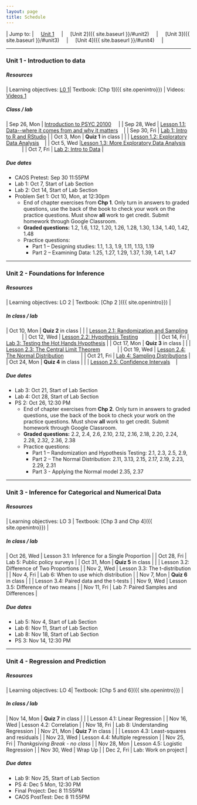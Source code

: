 ```yaml
---
layout: page
title: Schedule
---
```


| Jump to: | &nbsp;&nbsp;&nbsp; [Unit 1]({{site.baseurl}}/info//#unit1) &nbsp;&nbsp;&nbsp; | &nbsp;&nbsp;&nbsp; [Unit 2]({{ site.baseurl }}/#unit2) &nbsp;&nbsp;&nbsp; | &nbsp;&nbsp;&nbsp; [Unit 3]({{ site.baseurl }}/#unit3) &nbsp;&nbsp;&nbsp; | &nbsp;&nbsp;&nbsp; [Unit 4]({{ site.baseurl }}/#unit4) &nbsp;&nbsp;&nbsp; |

* * *

### <a name="unit1"></a> Unit 1 - Introduction to data 

##### Resources

| Learning objectives: [L0 1]({{site.baseurl}}/los/#unit1)| Textbook: [Chp 1]({{ site.openintro}}) | Videos: [Videos 1](https://www.youtube.com/watch?list=PLkIselvEzpM6pZ76FD3NoCvvgkj_p-dE8&v=nEHFF1ADpWE)

##### Class / lab

| Sep 26, Mon  | [Introduction to PSYC 20100](post/slides/intro.pdf) &nbsp;&nbsp;&nbsp;[<i class="fa fa-print"></i>](post/slides/introH.pdf)   |
| Sep 28, Wed  | [Lesson 1.1: Data--where it comes from and why it matters](post/slides/data.pdf) &nbsp;&nbsp;&nbsp;[<i class="fa fa-print"></i>](post/slides/dataH.pdf)|
| Sep 30, Fri  | [Lab 1: Intro to R and RStudio](post/labs/intro_to_r.html) |
| Oct 3, Mon   |  **Quiz 1** in class |
|              | [Lesson 1.2: Exploratory Data Analysis](post/slides/eda.pdf) &nbsp;&nbsp;&nbsp;[<i class="fa fa-print"></i>](post/slides/edaH.pdf)|
| Oct 5, Wed   |[Lesson 1.3: More Exploratory Data Analysis](post/slides/more_eda.pdf) &nbsp;&nbsp;&nbsp;[<i class="fa fa-print"></i>](post/slides/more_edaH.pdf) &nbsp;&nbsp;&nbsp;[<i class="fa fa-file-code-o"></i>](post/rmd/class_demo.Rmd) &nbsp;&nbsp;&nbsp;[<i class="fa fa-file-pdf-o"></i>](post/slides/class_demo.pdf)|
| Oct 7, Fri   | [Lab 2: Intro to Data](post/labs/intro_to_data.html) |

##### Due dates

* CAOS Pretest: Sep 30 11:55PM 
* Lab 1: Oct 7, Start of Lab Section 
* Lab 2: Oct 14, Start of Lab Section 
* Problem Set 1: Oct 10, Mon, at 12:30pm
  * End of chapter exercises from **Chp 1**. Only turn in answers to graded questions,
  use the back of the book to check your work on the practice questions. Must show 
  **all** work to get credit. Submit homework through Google Classroom.
  * **Graded questions:** 1.2, 1.6, 1.12, 1.20, 1.26, 1.28, 1.30, 1.34, 1.40, 1.42, 1.48
  * Practice questions: 
      + Part 1 – Designing studies: 1.1, 1.3, 1.9, 1.11, 1.13, 1.19
      + Part 2 – Examining Data: 1.25, 1.27, 1.29, 1.37, 1.39, 1.41, 1.47
      
* * *

### <a name="unit2"></a> Unit 2 - Foundations for Inference

##### Resources

| Learning objectives: LO 2 | Textbook: [Chp 2 ]({{ site.openintro}}) |

##### In class / lab

| Oct 10, Mon  |  **Quiz 2** in class |
|              | [Lesson 2.1: Randomization and Sampling](post/slides/random.pdf) &nbsp;&nbsp;&nbsp;[<i class="fa fa-print"></i>](post/slides/randomH.pdf) &nbsp;&nbsp;&nbsp;[<i class="fa fa-file-code-o"></i>](post/rmd/gender.Rmd) &nbsp;&nbsp;&nbsp;[<i class="fa fa-file-pdf-o"></i>](post/slides/gender.pdf)|
| Oct 12, Wed  | [Lesson 2.2: Hypothesis Testing](post/slides/ht.pdf) &nbsp;&nbsp;&nbsp;[<i class="fa fa-print"></i>](post/slides/htH.pdf) &nbsp;&nbsp;&nbsp;[<i class="fa fa-file-code-o"></i>](post/rmd/cardiac.Rmd) &nbsp;&nbsp;&nbsp;[<i class="fa fa-file-pdf-o"></i>](post/slides/cardiac.pdf)|
| Oct 14, Fri  | [Lab 3: Testing the Hot Hands Hypothesis](post/labs/hypothesis_testing.html) |
| Oct 17, Mon  | **Quiz 3** in class |
|              |  [Lesson 2.3: The Central Limit Theorem](post/slides/clt.pdf) &nbsp;&nbsp;&nbsp;[<i class="fa fa-print"></i>](post/slides/cltH.pdf) &nbsp;&nbsp;&nbsp;[<i class="fa fa-file-code-o"></i>](post/rmd/sample_size.R) &nbsp;&nbsp;&nbsp;[<i class="fa fa-cog"></i>](post/rmd/app.R)|
| Oct 19, Wed  | [Lesson 2.4: The Normal Distribution](post/slides/normal.pdf) &nbsp;&nbsp;&nbsp;[<i class="fa fa-print"></i>](post/slides/normalH.pdf) &nbsp;&nbsp;&nbsp;[<i class="fa fa-file-code-o"></i>](post/rmd/normal_demo.Rmd) &nbsp;&nbsp;&nbsp;[<i class="fa fa-file-pdf-o"></i>](post/slides/normal_demo.pdf)| 
| Oct 21, Fri  | [Lab 4: Sampling Distributions](post/labs/sampling_distributions.html) |
| Oct 24, Mon  | **Quiz 4** in class |
|              | [Lesson 2.5: Confidence Intervals](post/slides/cis.pdf) &nbsp;&nbsp;&nbsp;[<i class="fa fa-print"></i>](post/slides/cisH.pdf)| 

##### Due dates

* Lab 3: Oct 21, Start of Lab Section
* Lab 4: Oct 28, Start of Lab Section
* PS 2: Oct 26, 12:30 PM
  * End of chapter exercises from **Chp 2**. Only turn in answers to graded questions,
  use the back of the book to check your work on the practice questions. Must show 
  **all** work to get credit. Submit homework through Google Classroom.
  * **Graded questions:** 2.2, 2.4, 2.6, 2.10, 2.12, 2.16, 2.18, 2.20, 2.24, 2.28, 2.32, 2.36, 2.38
  * Practice questions: 
      + Part 1 – Randomization and Hypothesis Testing: 2.1, 2.3, 2.5, 2.9, 
      + Part 2 – The Normal Distribution: 2.11, 3.13, 2.15, 2.17, 2.19, 2.23, 2.29, 2.31
      + Part 3 - Applying the Normal model 2.35, 2.37
 
* * *

### <a name="unit3"></a> Unit 3 - Inference for Categorical and Numerical Data

##### Resources

| Learning objectives: LO 3 | Textbook: [Chp 3 and Chp 4]({{ site.openintro}}) |

##### In class / lab

| Oct 26, Wed | Lesson 3.1: Inference for a Single Proportion |
| Oct 28, Fri | Lab 5: Public policy surveys |
| Oct 31, Mon | **Quiz 5** in class |
|             | Lesson 3.2: Difference of Two Proportions |
| Nov 2, Wed  | Lesson 3.3: The t-distribution |
| Nov 4, Fri  | Lab 6: When to use which distribution |
| Nov 7, Mon  | **Quiz 6** in class |
|             | Lesson 3.4: Paired data and the t-tests |
| Nov 9, Wed  | Lesson 3.5: Difference of two means |
| Nov 11, Fri | Lab 7: Paired Samples and Differences |

##### Due dates

* Lab 5: Nov 4, Start of Lab Section
* Lab 6: Nov 11, Start of Lab Section
* Lab 8: Nov 18, Start of Lab Section
* PS 3: Nov 14, 12:30 PM


* * *

### <a name="unit4"></a> Unit 4 - Regression and Prediction

##### Resources

| Learning objectives: LO 4| Textbook: [Chp 5 and 6]({{ site.openintro}}) |

##### In class / lab

| Nov 14, Mon | **Quiz 7** in class | 
|             | Lesson 4.1: Linear Regression |
| Nov 16, Wed | Lesson 4.2: Correlation |
| Nov 18, Fri | Lab 8: Understanding Regression |
| Nov 21, Mon | **Quiz 7** in class | 
|             | Lesson 4.3: Least-squares and residuals |
| Nov 23, Wed | Lesson 4.4: Multiple regression |
| Nov 25, Fri  | *Thankgsiving Break - no class*  |
| Nov 28, Mon | Lesson 4.5: Logistic Regression |
| Nov 30, Wed  | Wrap Up |
| Dec 2, Fri  | Lab: Work on project |

##### Due dates
* Lab 9: Nov 25, Start of Lab Section
* PS 4: Dec 5 Mon, 12:30 PM
* Final Project: Dec 8 11:55PM 
* CAOS PostTest: Dec 8 11:55PM 

